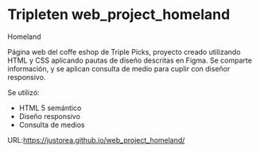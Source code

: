 # Tripleten web_project_homeland

Homeland

Página web del coffe eshop de Triple Picks, proyecto creado utilizando HTML y CSS aplicando pautas de diseño descritas en Figma. Se comparte información, y se aplican consulta de medio para cuplir con diseñor responsivo.

Se utilizó:

- HTML 5 semántico
- Diseño responsivo
- Consulta de medios

URL:https://justorea.github.io/web_project_homeland/
